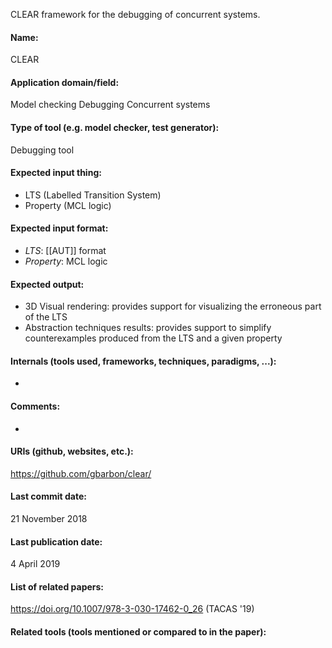 CLEAR framework for the debugging of concurrent systems.

#### Name:
CLEAR

#### Application domain/field:
Model checking
Debugging
Concurrent systems

#### Type of tool (e.g. model checker, test generator):
Debugging tool

#### Expected input thing:
- LTS (Labelled Transition System)
- Property (MCL logic)

#### Expected input format:
- *LTS*: [[AUT]] format
- *Property*: MCL logic

#### Expected output:
- 3D Visual rendering: provides support for visualizing the erroneous part of the LTS
- Abstraction techniques results: provides support to simplify counterexamples produced from the LTS and a given property

#### Internals (tools used, frameworks, techniques, paradigms, ...):
-

#### Comments:
-

#### URIs (github, websites, etc.):
https://github.com/gbarbon/clear/

#### Last commit date:
21 November 2018

#### Last publication date:
4 April 2019

#### List of related papers:
https://doi.org/10.1007/978-3-030-17462-0_26 (TACAS '19)

#### Related tools (tools mentioned or compared to in the paper):
